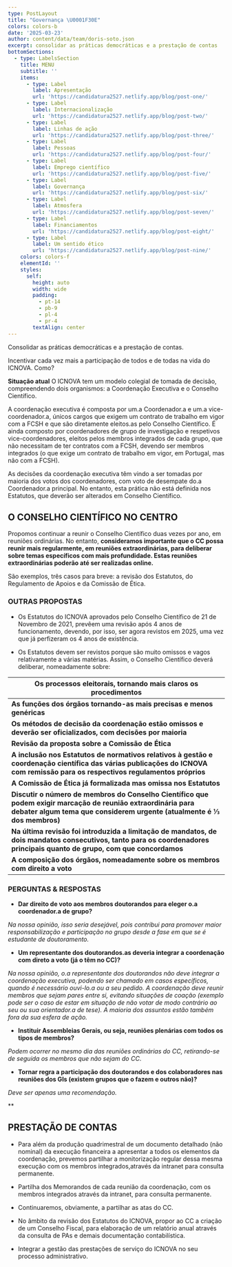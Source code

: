 ```yaml
---
type: PostLayout
title: "Governança \U0001F30E"
colors: colors-b
date: '2025-03-23'
author: content/data/team/doris-soto.json
excerpt: consolidar as práticas democráticas e a prestação de contas
bottomSections:
  - type: LabelsSection
    title: MENU
    subtitle: ''
    items:
      - type: Label
        label: Apresentação
        url: 'https://candidatura2527.netlify.app/blog/post-one/'
      - type: Label
        label: Internacionalização
        url: 'https://candidatura2527.netlify.app/blog/post-two/'
      - type: Label
        label: Linhas de ação
        url: 'https://candidatura2527.netlify.app/blog/post-three/'
      - type: Label
        label: Pessoas
        url: 'https://candidatura2527.netlify.app/blog/post-four/'
      - type: Label
        label: Emprego científico
        url: 'https://candidatura2527.netlify.app/blog/post-five/'
      - type: Label
        label: Governança
        url: 'https://candidatura2527.netlify.app/blog/post-six/'
      - type: Label
        label: Atmosfera
        url: 'https://candidatura2527.netlify.app/blog/post-seven/'
      - type: Label
        label: Financiamentos
        url: 'https://candidatura2527.netlify.app/blog/post-eight/'
      - type: Label
        label: Um sentido ético
        url: 'https://candidatura2527.netlify.app/blog/post-nine/'
    colors: colors-f
    elementId: ''
    styles:
      self:
        height: auto
        width: wide
        padding:
          - pt-14
          - pb-9
          - pl-4
          - pr-4
        textAlign: center
---
```

Consolidar as práticas democráticas e a prestação de contas.

Incentivar cada vez mais a participação de todos e de todas na vida do ICNOVA. Como?

**Situação atual** O ICNOVA tem um modelo colegial de tomada de decisão, compreendendo dois organismos: a Coordenação Executiva e o Conselho Científico.

A coordenação executiva é composta por um.a Coordenador.a e um.a vice-coordenador.a, únicos cargos que exigem um contrato de trabalho em vigor com a FCSH e que são diretamente eleitos.as pelo Conselho Científico. É ainda composto por coordenadores de grupo de investigação e respetivos vice-coordenadores, eleitos pelos membros integrados de cada grupo, que não necessitam de ter contratos com a FCSH, devendo ser membros integrados (o que exige um contrato de trabalho em vigor, em Portugal, mas não com a FCSH). 

As decisões da coordenação executiva têm vindo a ser tomadas por maioria dos votos dos coordenadores, com voto de desempate do.a Coordenador.a principal. No entanto, esta prática não está definida nos Estatutos, que deverão ser alterados em Conselho Científico.

## **O CONSELHO CIENTÍFICO NO CENTRO**

Propomos continuar a reunir o Conselho Científico duas vezes por ano, em reuniões ordinárias. No entanto, **consideramos importante que o CC possa reunir mais regularmente, em reuniões extraordinárias, para deliberar sobre temas específicos com mais profundidade. Estas reuniões extraordinárias poderão até ser realizadas online.**

São exemplos, três casos para breve: a revisão dos Estatutos, do Regulamento de Apoios e da Comissão de Ética.

### OUTRAS PROPOSTAS

*   Os Estatutos do ICNOVA aprovados pelo Conselho Científico de 21 de Novembro de 2021, prevêem uma revisão após 4 anos de funcionamento, devendo, por isso, ser agora revistos em 2025, uma vez que já perfizeram os 4 anos de existência.

*   Os Estatutos devem ser revistos porque são muito omissos e vagos relativamente a várias matérias. Assim, o Conselho Científico deverá deliberar, nomeadamente sobre:

| **Os processos eleitorais, tornando mais claros os procedimentos**                                                                                                                      |
| --------------------------------------------------------------------------------------------------------------------------------------------------------------------------------------- |
| **As funções dos órgãos tornando-as mais precisas e menos genéricas**                                                                                                                   |
| **Os métodos de decisão da coordenação estão omissos e deverão ser oficializados, com decisões por maioria**                                                                            |
| **Revisão da proposta sobre a Comissão de Ética**                                                                                                                                       |
| **A inclusão nos Estatutos de normativos relativos à gestão e coordenação científica das várias publicações do ICNOVA com remissão para os respectivos regulamentos próprios**          |
| **A Comissão de Ética já formalizada mas omissa nos Estatutos**                                                                                                                         |
| **Discutir o número de membros do Conselho Científico que podem exigir marcação de reunião extraordinária para debater algum tema que considerem urgente (atualmente é ⅓ dos membros)** |
| **Na última revisão foi introduzida a limitação de mandatos, de dois mandatos consecutivos, tanto para os coordenadores principais quanto de grupo, com que concordamos**               |
| **A composição dos órgãos, nomeadamente sobre os membros com direito a voto**                                                                                                           |

### PERGUNTAS & RESPOSTAS

*   **Dar direito de voto aos membros doutorandos para eleger o.a coordenador.a de grupo?**

*Na nossa opinião, isso seria desejável, pois contribui para promover maior responsabilização e participação no grupo desde a fase em que se é estudante de doutoramento.*

*   **Um representante dos doutorandos.as deveria integrar a coordenação com direto a voto (já o têm no CC)?**

*Na nossa opinião, o.a representante dos doutorandos não deve integrar a coordenação executiva, podendo ser chamado em casos específicos, quando é necessário ouvi-lo.a ou a seu pedido. A coordenação deve reunir membros que sejam pares entre si, evitando situações de coação (exemplo pode ser o caso de estar em situação de não votar de modo contrário ao seu ou sua orientador.a de tese). A maioria dos assuntos estão também fora da sua esfera de ação.*

*   **Instituir Assembleias Gerais, ou seja, reuniões plenárias com todos os tipos de membros?**

*Podem ocorrer no mesmo dia das reuniões ordinárias do CC, retirando-se de seguida os membros que não sejam do CC*. 

*   **Tornar regra a participação dos doutorandos e dos colaboradores nas reuniões dos GIs (existem grupos que o fazem e outros não)?**

*Deve ser apenas uma recomendação.*

**

## **PRESTAÇÃO DE CONTAS**

*   Para além da produção quadrimestral de um documento detalhado (não nominal) da execução financeira a apresentar a todos os elementos da coordenação, prevemos partilhar a monitorização regular dessa mesma execução com os membros integrados,através da intranet para consulta permanente.

*   Partilha dos Memorandos de cada reunião da coordenação, com os membros integrados através da intranet, para consulta permanente. 

*   Continuaremos, obviamente, a partilhar as atas do CC.

*   No âmbito da revisão dos Estatutos do ICNOVA, propor ao CC a criação de um Conselho Fiscal, para elaboração de um relatório anual através da consulta de PAs e demais documentação contabilística.

*   Integrar a gestão das prestações de serviço do ICNOVA no seu processo administrativo.

